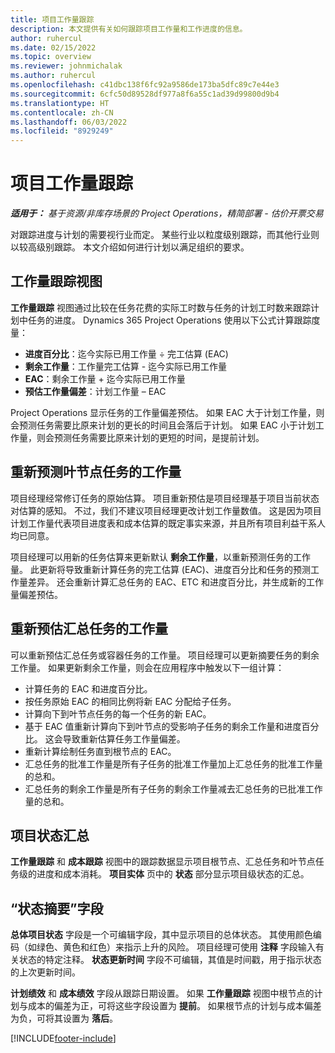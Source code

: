 ```yaml
---
title: 项目工作量跟踪
description: 本文提供有关如何跟踪项目工作量和工作进度的信息。
author: ruhercul
ms.date: 02/15/2022
ms.topic: overview
ms.reviewer: johnmichalak
ms.author: ruhercul
ms.openlocfilehash: c41dbc138f6fc92a9586de173ba5dfc89c7e44e3
ms.sourcegitcommit: 6cfc50d89528df977a8f6a55c1ad39d99800d9b4
ms.translationtype: HT
ms.contentlocale: zh-CN
ms.lasthandoff: 06/03/2022
ms.locfileid: "8929249"
---
```

# <a name="project-effort-tracking"></a>项目工作量跟踪

_**适用于：** 基于资源/非库存场景的 Project Operations，精简部署 - 估价开票交易_

对跟踪进度与计划的需要视行业而定。 某些行业以粒度级别跟踪，而其他行业则以较高级别跟踪。 本文介绍如何进行计划以满足组织的要求。

## <a name="effort-tracking-view"></a>工作量跟踪视图

**工作量跟踪** 视图通过比较在任务花费的实际工时数与任务的计划工时数来跟踪计划中任务的进度。 Dynamics 365 Project Operations 使用以下公式计算跟踪度量：

- **进度百分比**：迄今实际已用工作量 ÷ 完工估算 (EAC) 
- **剩余工作量**：工作量完工估算 - 迄今实际已用工作量 
- **EAC**：剩余工作量 + 迄今实际已用工作量 
- **预估工作量偏差**：计划工作量 – EAC

Project Operations 显示任务的工作量偏差预估。 如果 EAC 大于计划工作量，则会预测任务需要比原来计划的更长的时间且会落后于计划。 如果 EAC 小于计划工作量，则会预测任务需要比原来计划的更短的时间，是提前计划。

## <a name="reprojecting-effort-on-leaf-node-tasks"></a>重新预测叶节点任务的工作量

项目经理经常修订任务的原始估算。 项目重新预估是项目经理基于项目当前状态对估算的感知。 不过，我们不建议项目经理更改计划工作量数值。 这是因为项目计划工作量代表项目进度表和成本估算的既定事实来源，并且所有项目利益干系人均已同意。

项目经理可以用新的任务估算来更新默认 **剩余工作量**，以重新预测任务的工作量。 此更新将导致重新计算任务的完工估算 (EAC)、进度百分比和任务的预测工作量差异。 还会重新计算汇总任务的 EAC、ETC 和进度百分比，并生成新的工作量偏差预估。

## <a name="reprojection-of-effort-on-summary-tasks"></a>重新预估汇总任务的工作量

可以重新预估汇总任务或容器任务的工作量。 项目经理可以更新摘要任务的剩余工作量。 如果更新剩余工作量，则会在应用程序中触发以下一组计算：

- 计算任务的 EAC 和进度百分比。
- 按任务原始 EAC 的相同比例将新 EAC 分配给子任务。
- 计算向下到叶节点任务的每一个任务的新 EAC。 
- 基于 EAC 值重新计算向下到叶节点的受影响子任务的剩余工作量和进度百分比。 这会导致重新估算任务工作量偏差。 
- 重新计算绘制任务直到根节点的 EAC。
- 汇总任务的批准工作量是所有子任务的批准工作量加上汇总任务的批准工作量的总和。
- 汇总任务的剩余工作量是所有子任务的剩余工作量减去汇总任务的已批准工作量的总和。

## <a name="project-status-summary"></a>项目状态汇总

**工作量跟踪** 和 **成本跟踪** 视图中的跟踪数据显示项目根节点、汇总任务和叶节点任务级的进度和成本消耗。 **项目实体** 页中的 **状态** 部分显示项目级状态的汇总。

## <a name="status-summary-fields"></a>“状态摘要”字段

**总体项目状态** 字段是一个可编辑字段，其中显示项目的总体状态。 其使用颜色编码（如绿色、黄色和红色）来指示上升的风险。 项目经理可使用 **注释** 字段输入有关状态的特定注释。 **状态更新时间** 字段不可编辑，其值是时间戳，用于指示状态的上次更新时间。

**计划绩效** 和 **成本绩效** 字段从跟踪日期设置。 如果 **工作量跟踪** 视图中根节点的计划与成本的偏差为正，可将这些字段设置为 **提前**。 如果根节点的计划与成本偏差为负，可将其设置为 **落后**。


[!INCLUDE[footer-include](../includes/footer-banner.md)]
